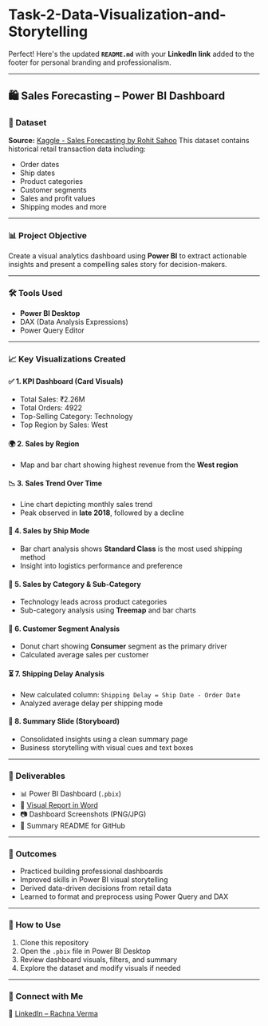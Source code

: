 # Task-2-Data-Visualization-and-Storytelling

Perfect! Here's the updated **`README.md`** with your **LinkedIn link** added to the footer for personal branding and professionalism.

---

## 🛍️ Sales Forecasting – Power BI Dashboard

### 📁 Dataset

**Source:** [Kaggle - Sales Forecasting by Rohit Sahoo](https://www.kaggle.com/datasets/rohitsahoo/sales-forecasting)
This dataset contains historical retail transaction data including:

* Order dates
* Ship dates
* Product categories
* Customer segments
* Sales and profit values
* Shipping modes and more

---

### 📊 Project Objective

Create a visual analytics dashboard using **Power BI** to extract actionable insights and present a compelling sales story for decision-makers.

---

### 🛠️ Tools Used

* **Power BI Desktop**
* DAX (Data Analysis Expressions)
* Power Query Editor

---

### 📈 Key Visualizations Created

#### ✅ 1. KPI Dashboard (Card Visuals)

* Total Sales: ₹2.26M
* Total Orders: 4922
* Top-Selling Category: Technology
* Top Region by Sales: West

#### 🌍 2. Sales by Region

* Map and bar chart showing highest revenue from the **West region**

#### 📉 3. Sales Trend Over Time

* Line chart depicting monthly sales trend
* Peak observed in **late 2018**, followed by a decline

#### 🚚 4. Sales by Ship Mode

* Bar chart analysis shows **Standard Class** is the most used shipping method
* Insight into logistics performance and preference

#### 🛒 5. Sales by Category & Sub-Category

* Technology leads across product categories
* Sub-category analysis using **Treemap** and bar charts

#### 👥 6. Customer Segment Analysis

* Donut chart showing **Consumer** segment as the primary driver
* Calculated average sales per customer

#### ⏳ 7. Shipping Delay Analysis

* New calculated column: `Shipping Delay = Ship Date - Order Date`
* Analyzed average delay per shipping mode

#### 📝 8. Summary Slide (Storyboard)

* Consolidated insights using a clean summary page
* Business storytelling with visual cues and text boxes

---

### 📄 Deliverables

* 📊 Power BI Dashboard (`.pbix`)
* 📘 [Visual Report in Word](./Retail_Sales_Analysis_Report.docx)
* 📷 Dashboard Screenshots (PNG/JPG)
* 📝 Summary README for GitHub

---

### 🚀 Outcomes

* Practiced building professional dashboards
* Improved skills in Power BI visual storytelling
* Derived data-driven decisions from retail data
* Learned to format and preprocess using Power Query and DAX

---

### 📌 How to Use

1. Clone this repository
2. Open the `.pbix` file in Power BI Desktop
3. Review dashboard visuals, filters, and summary
4. Explore the dataset and modify visuals if needed

---

### 👤 Connect with Me

📎 [LinkedIn – Rachna Verma](https://www.linkedin.com/in/rachna-verma-a31516262?utm_source=share&utm_campaign=share_via&utm_content=profile&utm_medium=android_app)


